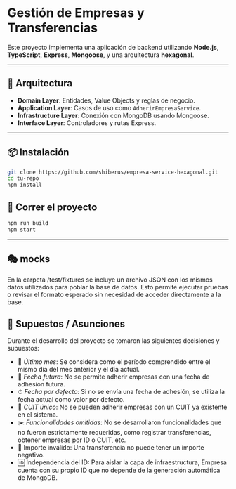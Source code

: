 # Gestión de Empresas y Transferencias

Este proyecto implementa una aplicación de backend utilizando **Node.js**, **TypeScript**, **Express**, **Mongoose**, y una arquitectura **hexagonal**.

---

## 🧱 Arquitectura

- **Domain Layer**: Entidades, Value Objects y reglas de negocio.
- **Application Layer**: Casos de uso como `AdherirEmpresaService`.
- **Infrastructure Layer**: Conexión con MongoDB usando Mongoose.
- **Interface Layer**: Controladores y rutas Express.

---

## 📦 Instalación

```bash
git clone https://github.com/shiberus/empresa-service-hexagonal.git
cd tu-repo
npm install
```

## 🚀 Correr el proyecto

```bash
npm run build
npm start
```
---
## 🎭 mocks

En la carpeta /test/fixtures se incluye un archivo JSON con los mismos datos utilizados para poblar la base de datos. Esto permite ejecutar pruebas o revisar el formato esperado sin necesidad de acceder directamente a la base.

## 📌 Supuestos / Asunciones

Durante el desarrollo del proyecto se tomaron las siguientes decisiones y supuestos:

- 📅 *Último mes*: Se considera como el período comprendido entre el mismo día del mes anterior y el día actual.
- 🚫 *Fecha futura*: No se permite adherir empresas con una fecha de adhesión futura.
- ⏱ *Fecha por defecto*: Si no se envía una fecha de adhesión, se utiliza la fecha actual como valor por defecto.
- 🔁 *CUIT único*: No se pueden adherir empresas con un CUIT ya existente en el sistema.
- ✂️ *Funcionalidades omitidas*: No se desarrollaron funcionalidades que no fueron estrictamente requeridas, como registrar transferencias, obtener empresas por ID o CUIT, etc.
- 💸 Importe inválido: Una transferencia no puede tener un importe negativo.
- 🆔 Independencia del ID: Para aislar la capa de infraestructura, Empresa cuenta con su propio ID que no depende de la generación automática de MongoDB.